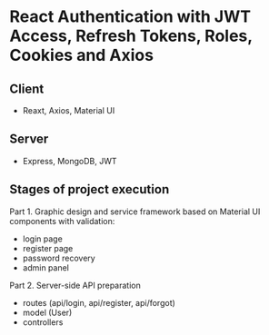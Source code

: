 # React Authentication with JWT Access, Refresh Tokens, Roles, Cookies and Axios

## Client
- Reaxt, Axios, Material UI

## Server
- Express, MongoDB, JWT

## Stages of project execution
Part 1. Graphic design and service framework based on Material UI components with validation:
- login page
- register page
- password recovery
- admin panel

Part 2. Server-side API preparation
- routes (api/login, api/register, api/forgot)
- model (User)
- controllers